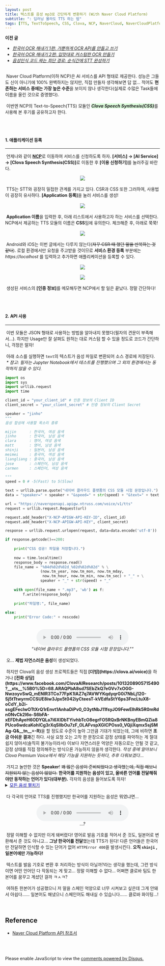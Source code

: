 ```yaml
---
layout: post
title: 텍스트를 음성 mp3로 간단하게 변환하기 (With Naver Cloud Platform)
subtitle: ": 딥러닝 몰라도 TTS 하는 법"
tags: [TTS, TextToSpeech, CSS, Clova, NCP, NaverCloud, NaverCloudPlatform]
---
```

<strong>이전 글</strong><br>

* [<i>한국어 OCR 해내기 1편: 가뿐하게 OCR API를 만들고 쓰기</i>](https://dev-sngwn.github.io/2019-12-17-korean-ocr-step-by-step-1/)<br>
* [<i>한국어 OCR 해내기 2편: 입맛대로 커스텀한 OCR 만들기</i>](https://dev-sngwn.github.io/2019-12-17-korean-ocr-step-by-step-2/)<br>
* [<i>음성인식 코드 짜는 최단 경로: 순식간에 STT 완성하기</i>](https://dev-sngwn.github.io/2020-01-13-stt-step-by-step/)

<br>
&nbsp;Naver Cloud Platform(이하 NCP)은 AI 서비스를 API 형태로 제공한다. 성능은 그들도 신이 아니기에 100% 완벽하지는 않지만, 직접 만들자 생각해보면 답 없... 적어도 <strong>현존하는 서비스 중에는 가장 높은 수준</strong>을 보이지 않나 생각한다(실제로 수많은 Task들에 이름을 올린 것으로 증명했다).<br>
<br>
&nbsp;이번엔 NCP의 Text-to-Speech(TTS) 모듈인 <span style="background-color: #ddffdd"><strong><i>Clova Speech Synthesis(CSS)</i></strong></span>를 사용해 본 후기를 공유하고자 한다.<br>
<br>
<br>
<br>

#### 1. 애플리케이션 등록
--------------------------
&nbsp;언제나와 같이 <a href="https://www.ncloud.com/"><strong>NCP</strong></a>로 이동하여 서비스를 신청하도록 하자. <strong>[서비스] → [AI Service] → [Clova Speech Synthesis(CSS)]</strong>로 이동한 후 <strong>[이용 신청하기]</strong>를 눌러주길 바란다.
<center>
<img src="https://raw.githubusercontent.com/dev-sngwn/dev-sngwn.github.io/master/_posts/assets/2020-02-16-tts-step-by-step/01_main.png"/>
</center>
<br>
&nbsp;TTS는 STT와 굉장히 밀접한 관계를 가지고 있다. CSR과 CSS 또한 그러하여, 사용법이 굉장히 유사하다. <strong>[Application 등록]</strong>을 눌러 서비스를 생성!<br>
<br>

<center>
<img src="https://raw.githubusercontent.com/dev-sngwn/dev-sngwn.github.io/master/_posts/assets/2020-02-16-tts-step-by-step/02_app.png"/>
</center>

<br>
&nbsp;<strong>Application 이름</strong>을 입력한 후, 아래 리스트에서 사용하고자 하는 서비스를 선택한다. NCP에서 제공하는 TTS 모듈의 이름은 <strong>CSS</strong>임에 유의한다. 체크해준 후, 아래로 쭉쭉!<br>
<br>

<center>
<img src="https://raw.githubusercontent.com/dev-sngwn/dev-sngwn.github.io/master/_posts/assets/2020-02-16-tts-step-by-step/03_ip.png"/>
</center>

<br>
&nbsp;Android와 iOS는 이번 글에서는 다루지 않는다(<del>자꾸 CSR 때 했던 말을 반복하는 것 같다</del>). 로컬 환경에서만 요청을 주고받을 것이므로 <strong>서비스 환경 등록</strong> 부분에는 <i>https://localhost </i>를 입력하고 추가하면 애플리케이션을 등록할 수 있다.<br>
<br>

<center>
<img src="https://raw.githubusercontent.com/dev-sngwn/dev-sngwn.github.io/master/_posts/assets/2020-02-16-tts-step-by-step/04_auth.png"/>
</center>

<br>

<center>
<img src="https://raw.githubusercontent.com/dev-sngwn/dev-sngwn.github.io/master/_posts/assets/2020-02-16-tts-step-by-step/05_auth.png"/>
</center>

<br>
&nbsp;생성된 서비스의 <strong>[인증 정보]</strong>를 메모해두면 NCP에서 할 일은 끝났다. 정말 간단하다!<br>
<br>
<br>
<br>

#### 2. API 사용
--------------------------
&nbsp;이번 모듈은 JSON 형태로 사용하는 방법을 알아내지 못했다(필자의 견문이 부족해서...). 하지만 Usage만 잘 살펴도 원하는 대로 커스텀 할 수 있을 정도로 코드가 간단하니, 걱정은 말자!<br>
<br>
&nbsp;아래 소스를 실행하면 <code>text</code>의 텍스트가 음성 파일로 변환되어 소스 경로에 저장된다.
<br>
&nbsp;<i>* 참고: 필자는 Jupyter Notebook에서 테스트를 진행했으며 그 외의 환경에서는 동작하지 않을 수 있다.</i>

~~~ python
import os
import sys
import urllib.request
import time

client_id = "your_client_id" # 인증 정보의 Client ID
client_secret = "your_client_secret" # 인증 정보의 Client Secret

speaker = "jinho"
"""
음성 합성에 사용할 목소리 종류

mijin      : 한국어, 여성 음색
jinho      : 한국어, 남성 음색
clara      : 영어, 여성 음색
matt       : 영어, 남성 음색
shinji     : 일본어, 남성 음색
meimei     : 중국어, 여성 음색
liangliang : 중국어, 남성 음색
jose       : 스페인어, 남성 음색
carmen     : 스페인어, 여성 음색

"""
speed = 0 # -5(Fast) to 5(Slow)

text = urllib.parse.quote("네이버 클라우드 플랫폼의 CSS 모듈 시험 문장입니다.")
data = "speaker=" + speaker + "&speed=" + str(speed) + "&text=" + text

url = "https://naveropenapi.apigw.ntruss.com/voice/v1/tts"
request = urllib.request.Request(url)

request.add_header("X-NCP-APIGW-API-KEY-ID", client_id)
request.add_header("X-NCP-APIGW-API-KEY", client_secret)

response = urllib.request.urlopen(request, data=data.encode('utf-8'))

if response.getcode()==200:
    
    print("CSS 성공! 파일을 저장합니다.")
    
    now = time.localtime()
    response_body = response.read()
    file_name = "%04d%02d%02d_%02d%02d%02d" % \
                (now.tm_year, now.tm_mon, now.tm_mday,
                 now.tm_hour, now.tm_min, now.tm_sec) + "_" + \
                speaker + "_" + str(speed) + "_"
    
    with open(file_name + ".mp3", 'wb') as f:
        f.write(response_body)
        
    print("파일명:", file_name)
        
else:
    print("Error Code:" + rescode)
~~~
<br>

<center>
<audio controls="controls">
  <source type="audio/mp3" src="https://raw.githubusercontent.com/dev-sngwn/dev-sngwn.github.io/master/_posts/assets/2020-02-16-tts-step-by-step/test.mp3"></source>
  <p>Your browser does not support the audio element.</p>
</audio>
<br>
<i>"네이버 클라우드 플랫폼의 CSS 모듈 시험 문장입니다.""</i>
</center>

<br>
&nbsp;오... <strong>제법 자연스러운 음성</strong>이 생성되었다.<br>
<br>
&nbsp;하지만 Clova의 음성 생성 프로젝트들은 직접 <strong>[더빙](https://clova.ai/voice)</strong>을 하거나 <strong>[전화 상담](https://www.facebook.com/ClovaAIResearch/posts/1013208905715490?__xts__%5B0%5D=68.ARAQPbA8sd7SEbZkQ7eGVv7xOGG-NwzoyvSwQ_mENlR3TCo77FpK1lAZ7q7AVWYKqdyqrG0i7NbLj120-Sj5tTtwyrmCCSUE8iw3Jpx5t042iyCteesT-kVEdfaStY6ps3FncLtuX8-oCdY_b2i-ssgEFeclwOTtXrQ1rEnvt1AnhaDiPv0_O3ytNbJ11fsyJO9FewElhRk5R0mRdn0NvCk2l6o-S6bFA-xEFDhAyeH6ODYQLa7i6XIDbTYivhbTcO8egrFO5RQxBrNKBnyEBmQZia8PUco6wdcaKohlCg3rXqSIIbOu7zF_OLAFvspXGlCPOss0_VQjiXqmx5sjSMAg-Q&__tn__=-R)</strong>을 할 정도로 수준이 높아 그만큼 기대가 되었는데, 그에 비하면 <strong>조금 아쉬운 결과</strong>긴 하다. 사실 요청 오는 고작 한 문장으로 감정 상태를 파악하는 게 절대 쉽지 않아서(솔직히 불가능이라서) 이보다 자연스러운 억양은 자동으로는 안될 것 같고, 감정 상태를 직접 정의해주는 방식으론 가능하지 않을까 생각한다. <i>작성 중에 알아보니 Clova Premium Voice에서 해당 기능을 지원하는 듯하다, 추후 다뤄보겠다.</i>..<br>
<br>
&nbsp;가지고 놀만한 것은 <strong>Speaker</strong>! <del>꽤 많은 음성이 준비되었다고 생각했는데, 직접 해보니 지원되지 않는 음성이 많았다.</del> <strong>한국어를 지원하는 음성이 있고, 올바른 언어를 전달해줘야만 동작하는 언어가 있다(대부분).</strong> 각자의 음성을 들어보도록 하자!<br>

<details markdown="1">
<summary><u><span style="color: #0000aa">모든 음성 펼치기</span></u></summary>

<center>

<br>

<center>
<audio controls="controls">
  <source type="audio/mp3" src="https://raw.githubusercontent.com/dev-sngwn/dev-sngwn.github.io/master/_posts/assets/2020-02-16-tts-step-by-step/mijin.mp3"></source>
  <p>Your browser does not support the audio element.</p>
</audio>
<br>
<code>mijin (한국어, 여성 음색)</code>
</center>

<br>

<center>
<audio controls="controls">
  <source type="audio/mp3" src="https://raw.githubusercontent.com/dev-sngwn/dev-sngwn.github.io/master/_posts/assets/2020-02-16-tts-step-by-step/jinho.mp3"></source>
  <p>Your browser does not support the audio element.</p>
</audio>
<br>
<code>jinho (한국어, 남성 음색)</code>
</center>

<br>

<center>
<audio controls="controls">
  <source type="audio/mp3" src="https://raw.githubusercontent.com/dev-sngwn/dev-sngwn.github.io/master/_posts/assets/2020-02-16-tts-step-by-step/clara.mp3"></source>
  <p>Your browser does not support the audio element.</p>
</audio>
<br>
<code>clara (영어, 여성 음색)</code>
</center>

<br>

<center>
<audio controls="controls">
  <source type="audio/mp3" src="https://raw.githubusercontent.com/dev-sngwn/dev-sngwn.github.io/master/_posts/assets/2020-02-16-tts-step-by-step/matt.mp3"></source>
  <p>Your browser does not support the audio element.</p>
</audio>
<br>
<code>matt (영어, 남성 음색)</code>
</center>

<br>

<center>
<audio controls="controls">
  <source type="audio/mp3" src="https://raw.githubusercontent.com/dev-sngwn/dev-sngwn.github.io/master/_posts/assets/2020-02-16-tts-step-by-step/shinji.mp3"></source>
  <p>Your browser does not support the audio element.</p>
</audio>
<br>
<code>shinji (일본어, 남성 음색)</code>
</center>

<br>

<center>
<audio controls="controls">
  <source type="audio/mp3" src="https://raw.githubusercontent.com/dev-sngwn/dev-sngwn.github.io/master/_posts/assets/2020-02-16-tts-step-by-step/meimei.mp3"></source>
  <p>Your browser does not support the audio element.</p>
</audio>
<br>
<code>meimei (중국어, 여성 음색)</code>
</center>

<br>

<center>
<audio controls="controls">
  <source type="audio/mp3" src="https://raw.githubusercontent.com/dev-sngwn/dev-sngwn.github.io/master/_posts/assets/2020-02-16-tts-step-by-step/liangliang.mp3"></source>
  <p>Your browser does not support the audio element.</p>
</audio>
<br>
<code>liangliang (중국어, 남성 음색)</code>
</center>

<br>

<center>
<audio controls="controls">
  <source type="audio/mp3" src="https://raw.githubusercontent.com/dev-sngwn/dev-sngwn.github.io/master/_posts/assets/2020-02-16-tts-step-by-step/jose.mp3"></source>
  <p>Your browser does not support the audio element.</p>
  <source type="audio/mp3" src="https://raw.githubusercontent.com/dev-sngwn/dev-sngwn.github.io/master/_posts/assets/2020-02-16-tts-step-by-step/carmen.mp3"></source>
  <p>Your browser does not support the audio element.</p>
</audio>
<br>
<code>jose (스페인어, 남성 음색)</code>
</center>

<br>

<center>
<audio controls="controls">
  <source type="audio/mp3" src="https://raw.githubusercontent.com/dev-sngwn/dev-sngwn.github.io/master/_posts/assets/2020-02-16-tts-step-by-step/carmen.mp3"></source>
  <p>Your browser does not support the audio element.</p>
</audio>
<br>
<code>carmen (스페인어, 여성 음색)</code>
</center>

<br>

</center>

</details>

<br>
&nbsp;다 각국의 언어로 TTS를 진행했지만 한국어를 지원하는 음성은 뭐였냐면...<br>
<br>

<center>
<audio controls="controls">
  <source type="audio/mp3" src="https://raw.githubusercontent.com/dev-sngwn/dev-sngwn.github.io/master/_posts/assets/2020-02-16-tts-step-by-step/hanbon.mp3"></source>
  <p>Your browser does not support the audio element.</p>
</audio>
<br>
<i>...?</i>
</center>

<br>
&nbsp;정말 이해할 수 없지만 이게 돼버렸다! 영어로 발음 기호를 적어서 준 것도, 일본어로 변환해서 준 것도 아니고... <strong>그냥 한국어를 전달</strong>했는데 TTS가 된다! 다른 언어들은 한국어만 전달하면 인식할 수 있는 단어가 없어 <code>HTTPError 400</code>을 발생시킨다. <strong>오직 <code>shinji</code> , 일본어에만 가능하다!</strong><br>
<br>
&nbsp;텍스트를 발음 기호로 변환 후 처리하는 방식이 아닐까?라는 생각을 했는데, 그런 방식이면 어떤 언어던 다 작동되는 게 맞고... 정말 이해할 수 없다... 어쩌면 클로바 팀도 한본어를 꿈꾸고 계셨던 걸까 ㅋㅅㅋ?<br>
<br>
&nbsp;여하튼 한본어가 성공했으니 저 말을 스페인 억양으로 너무 시켜보고 싶은데 그게 안돼서 아쉽다...... 일본어도 해냈으니 스페인어도 해내실 수 있습니다...... 클로바 화이팅...!
<br>
<br>
<br>

Reference
-------------
* <a href="https://apidocs.ncloud.com/ko/ai-naver/clova_speech_synthesis/tts/">Naver Cloud Platform API 참조서 </a>
<br>
<br>
<br>

<div id="disqus_thread"></div>
<script>

/**
*  RECOMMENDED CONFIGURATION VARIABLES: EDIT AND UNCOMMENT THE SECTION BELOW TO INSERT DYNAMIC VALUES FROM YOUR PLATFORM OR CMS.
*  LEARN WHY DEFINING THESE VARIABLES IS IMPORTANT: https://disqus.com/admin/universalcode/#configuration-variables*/
/*
var disqus_config = function () {
this.page.url = PAGE_URL;  // Replace PAGE_URL with your page's canonical URL variable
this.page.identifier = PAGE_IDENTIFIER; // Replace PAGE_IDENTIFIER with your page's unique identifier variable
};
*/
(function() { // DON'T EDIT BELOW THIS LINE
var d = document, s = d.createElement('script');
s.src = 'https://dev-sngwn.disqus.com/embed.js';
s.setAttribute('data-timestamp', +new Date());
(d.head || d.body).appendChild(s);
})();
</script>
<noscript>Please enable JavaScript to view the <a href="https://disqus.com/?ref_noscript">comments powered by Disqus.</a></noscript>
